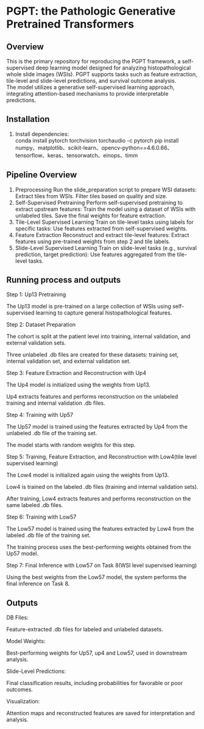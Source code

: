 # PGPT: the Pathologic Generative Pretrained Transformers
## **Overview**
This is the primary repository for reproducing the PGPT framework, a self-supervised deep learning model designed for analyzing histopathological whole slide images (WSIs). PGPT supports tasks such as feature extraction, tile-level and slide-level predictions, and survival outcome analysis.  
The model utilizes a generative self-supervised learning approach, integrating attention-based mechanisms to provide interpretable predictions.
## **Installation**
1. Install dependencies:  
conda install pytorch torchvision torchaudio -c pytorch
pip install numpy、matplotlib、scikit-learn、opencv-python==4.6.0.66、tensorflow、keras、tensorwatch、einops、timm
## **Pipeline Overview**
1. Preprocessing
Run the slide_preparation script to prepare WSI datasets:
 Extract tiles from WSIs.
 Filter tiles based on quality and size.
2. Self-Supervised Pretraining
Perform self-supervised pretraining to extract upstream features:
 Train the model using a dataset of WSIs with unlabeled tiles.
 Save the final weights for feature extraction.
3. Tile-Level Supervised Learning
Train on tile-level tasks using labels for specific tasks:
 Use features extracted from self-supervised weights.
4. Feature Extraction
Reconstruct and extract tile-level features:
 Extract features using pre-trained weights from step 2 and tile labels.
5. Slide-Level Supervised Learning
Train on slide-level tasks (e.g., survival prediction, target prediction):
 Use features aggregated from the tile-level tasks.
## **Running process and outputs**
Step 1: Up13 Pretraining

  The Up13 model is pre-trained on a large collection of WSIs using self-supervised learning to capture general histopathological features.

Step 2: Dataset Preparation

  The cohort is split at the patient level into training, internal validation, and external validation sets.

  Three unlabeled .db files are created for these datasets: training set, internal validation set, and external validation set.

Step 3: Feature Extraction and Reconstruction with Up4

  The Up4 model is initialized using the weights from Up13.

  Up4 extracts features and performs reconstruction on the unlabeled training and internal validation .db files.

Step 4: Training with Up57

  The Up57 model is trained using the features extracted by Up4 from the unlabeled .db file of the training set.

  The model starts with random weights for this step.

Step 5: Training, Feature Extraction, and Reconstruction with Low4(tile level supervised learning)

  The Low4 model is initialized again using the weights from Up13.

  Low4 is trained on the labeled .db files (training and internal validation sets).

  After training, Low4 extracts features and performs reconstruction on the same labeled .db files.

Step 6: Training with Low57

  The Low57 model is trained using the features extracted by Low4 from the labeled .db file of the training set.

  The training process uses the best-performing weights obtained from the Up57 model.

Step 7: Final Inference with Low57 on Task 8(WSI level supervised learning)

  Using the best weights from the Low57 model, the system performs the final inference on Task 8.
## **Outputs**
DB Files:

  Feature-extracted .db files for labeled and unlabeled datasets.

Model Weights:

  Best-performing weights for Up57, up4 and Low57, used in downstream analysis.

Slide-Level Predictions:

  Final classification results, including probabilities for favorable or poor outcomes.

Visualization:

  Attention maps and reconstructed features are saved for interpretation and analysis.
